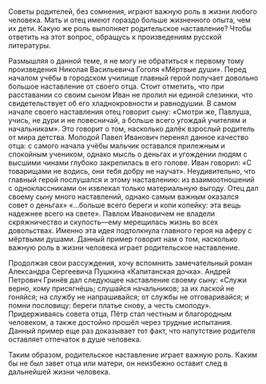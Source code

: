 Советы родителей, без сомнения, играют важную роль в жизни любого человека. Мать и отец имеют гораздо больше жизненного опыта, чем их дети. Какую же роль выполняет родительское наставление? Чтобы ответить на этот вопрос, обращусь к произведениям русской литературы. 

Размышляя о данной теме, я не могу не обратиться к первому тому произведения Николая Васильевича Гоголя «Мёртвые души». Перед началом учёбы в городском училище главный герой получает довольно большое наставление от своего отца. Стоит отметить, что при расставании со своим сыном Иван не пролил ни единой слезинки, что свидетельствует об его хладнокровности и равнодушии. В самом начале своего наставления отец говорит сыну: «Смотри же, Павлуша, учись, не дури и не повесничай, а больше всего угождай учителям и начальникам». Это говорит о том, насколько далёк взрослый родитель от мира детства. Молодой Павел Иванович перенял данное качество отца: с самого начала учёбы мальчик оставался прилежным и спокойным учеником, однако мысль о деньгах и угождении людям с высшими чинами глубоко закрепилась в его голове. Иван говорил: «С товарищами не водись, они тебя добру не научат». Неудивительно, что главный герой послушался и этому наставлению: из взаимоотношений с одноклассниками он извлекал только материальную выгоду. Отец дал своему сыну много наставлений, однако самым важным оказался совет о деньгах» «…больше всего береги  и копи копейку: эта вещь надежнее всего на свете». Павлом Ивановичем не владели скряжничество и скупость—ему мерещилась жизнь во всех довольствах. Именно эта идея подтолкнула главного героя на аферу с мёртвыми душами. Данный пример говорит нам о том, насколько важную роль в жизни человека играет родительское наставление. 

Продолжая свои рассуждения, хочу вспомнить замечательный роман Александра Сергеевича Пушкина «Капитанская дочка». Андрей Петрович Гринёв дал следующее наставление своему сыну: «Служи верно, кому присягнёшь; слушайся начальников; за их лаской не гоняйся; на службу не напрашивайся; от службы не отговаривайся; и помни пословицу: береги платье снову, а честь смолоду». Придерживаясь совета отца, Пётр стал честным и благородным человеком, а также достойно прошёл через трудные испытания. Данный пример еще раз доказывает тот факт, что напутствие родителя оставляет отпечаток в душе человека.

Таким образом, родительское наставление играет важную роль. Каким бы не был завет отца или матери, он неизбежно оставит след в дальнейшей жизни человека.